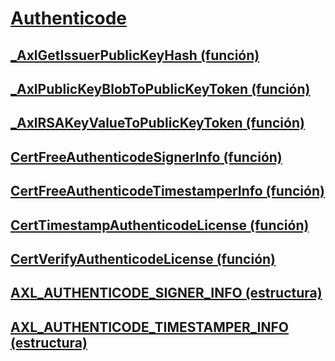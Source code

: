 # [Authenticode](index.md)
## [_AxlGetIssuerPublicKeyHash (función)](axlgetissuerpublickeyhash-function.md)
## [_AxlPublicKeyBlobToPublicKeyToken (función)](axlpublickeyblobtopublickeytoken-function.md)
## [_AxlRSAKeyValueToPublicKeyToken (función)](axlrsakeyvaluetopublickeytoken-function.md)
## [CertFreeAuthenticodeSignerInfo (función)](certfreeauthenticodesignerinfo-function.md)
## [CertFreeAuthenticodeTimestamperInfo (función)](certfreeauthenticodetimestamperinfo-function.md)
## [CertTimestampAuthenticodeLicense (función)](certtimestampauthenticodelicense-function.md)
## [CertVerifyAuthenticodeLicense (función)](certverifyauthenticodelicense-function.md)
## [AXL_AUTHENTICODE_SIGNER_INFO (estructura)](axl-authenticode-signer-info-structure.md)
## [AXL_AUTHENTICODE_TIMESTAMPER_INFO (estructura)](axl-authenticode-timestamper-info-structure.md)
